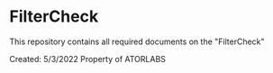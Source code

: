 # FilterCheck
This repository contains all required documents on the "FilterCheck"

Created: 5/3/2022
Property of ATORLABS
